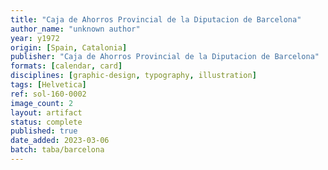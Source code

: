 ```yaml
---
title: "Caja de Ahorros Provincial de la Diputacion de Barcelona"
author_name: "unknown author"
year: y1972
origin: [Spain, Catalonia]
publisher: "Caja de Ahorros Provincial de la Diputacion de Barcelona"
formats: [calendar, card]
disciplines: [graphic-design, typography, illustration]
tags: [Helvetica]
ref: sol-160-0002
image_count: 2
layout: artifact
status: complete
published: true
date_added: 2023-03-06
batch: taba/barcelona
---
```

